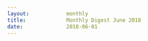 ```yaml
---
layout:            monthly
title:             Monthly Digest June 2018
date:              2018-06-01
---
```


